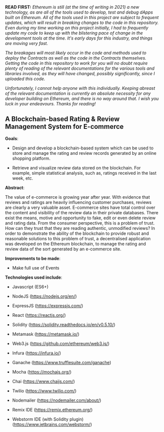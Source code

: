 **READ FIRST:**
_Ethereum is still (at the time of writing in 2021) a new technology, as are all of the tools used to develop, test
and debug dApps built on Ethereum. All of the tools used in this project are subject to frequent updates, which
will result in breaking changes to the code in this repository. Even during my time working on this project initially,
I had to frequently update my code to keep up with the blistering pace of change in the development tools at the time.
It's early days for this industry, and things are moving very fast._

_The breakages will most likely occur in the code and methods used to deploy the Contracts as well as the code in the Contracts themselves. 
Getting the code in this repository to work for you will no doubt require plenty of reading of the 
relevant documentations for the various tools and libraries involved, as they will have changed, possibly significantly, since I uploaded
this code._

_Unfortunately, I cannot help anyone with this individually. Keeping abreast of the relevant documentation is 
currently an absolute necessity for any developer building on Ethereum, and there is no way around that.
I wish you luck in your endeavours. Thanks for reading!_

A Blockchain-based Rating & Review Management System for E-commerce
-------------------------------------------------------------------

__Goals__:
- Design and develop a blockchain-based system which can be used to store and manage the rating
and review records generated by an online shopping platform.

- Retrieve and visualize review data stored on the blockchain. For example, simple statistical
analysis, such as, ratings received in the last week, etc.

__Abstract__:

The value of e-commerce is growing year after year. With evidence that reviews and ratings are
heavily influencing customer purchases, reviews are clearly a very valuable asset. E-commerce sites
have total control over the content and visibility of the review data in their private databases.
There exist the means, motive and opportunity to fake, edit or even delete review and rating
data. From the consumer perspective, this is a problem of trust. How can they trust that they
are reading authentic, unmodified reviews?
In order to demonstrate the ability of the blockchain to provide robust and reasonable solutions
to this problem of trust, a decentralised application was developed on the Ethereum blockchain,
to manage the rating and review data of the sort generated by an e-commerce site.

__Improvements to be made__:

- Make full use of Events 

__Technologies used include__:

- Javascript (ES6+)
- NodeJS (https://nodejs.org/en/)
- ExpressJS (https://expressjs.com/)
- React (https://reactjs.org/)
- Solidity (https://solidity.readthedocs.io/en/v0.5.10/)
- Metamask (https://metamask.io/)
- Web3.js (https://github.com/ethereum/web3.js/)
- Infura (https://infura.io/)
- Ganache (https://www.trufflesuite.com/ganache)
- Mocha (https://mochajs.org/)
- Chai (https://www.chaijs.com/)
- Twilio (https://www.twilio.com/)
- Nodemailer (https://nodemailer.com/about/)

- Remix IDE (https://remix.ethereum.org/)
- Webstorm IDE (with Solidity plugin) (https://www.jetbrains.com/webstorm/)
